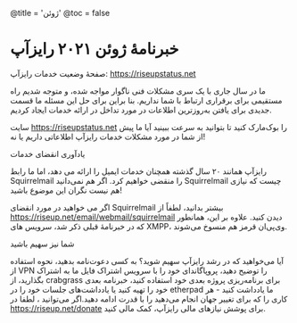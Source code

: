 @title = 'ژوئن'
@toc = false

خبرنامهٔ ژوئن ۲۰۲۱ رایزآپ
==================================

صفحهٔ وضعیت خدمات رایزآپ: https://riseupstatus.net

ما در سال جاری با یک سری مشکلات فنی ناگوار مواجه شده، و متوجه شدیم راه
مستقیمی برای برقراری ارتباط با شما نداریم. بنا براین برای حل این مسئله
ما قسمت جدیدی برای یافتن به‌روزترین اطلاعات در مورد تداخل در ارائه خدمات
ایجاد کردیم.

سایت https://riseupstatus.net را بوک‌مارک کنید تا بتوانید به سرعت ببینید
آیا ما پیش از شما در مورد مشکلات خدمات رایزآپ اطلاعاتی داریم یا نه!

یادآوری انقضای خدمات

رایزآپ همانند ۲۰ سال گذشته همچنان خدمات ایمیل را ارائه می دهد، اما ما
رابط Squirrelmail را منقضی خواهیم کرد. اگر هم نمی‌دانید Squirrelmail
چیست که نیازی هم نیست نگران این موضوع باشید!

اگر می خواهید در مورد انقضای Squirrelmail بیشتر بدانید، لطفاً از
https://riseup.net/email/webmail/squirrelmail دیدن کنید. علاوه بر این،
همانطور که در خبرنامهٔ قبلی ذکر شد، سرویس های XMPP، وی‌پی‌ان قرمز هم
منسوخ می‌شوند.

شما نیز سهیم باشید

آیا می‌خواهید که در رشد رایزآپ سهیم شوید؟ به کسی دعوت‌نامه بدهید، نحوه
استفاده از VPN را توضیح دهید، پروپاگاندای خود را با سرویس اشتراک فایل ما
به اشتراک بگذارید، از crabgrass برای برنامه‌ریزی پروژه بعدی خود استفاده
کنید، خبرنامه بعدی خود را تهیه کنید یا یادداشت‌های جلسات خود را در
etherpad ما یادداشت کنید - هر کاری را که برای تغییر جهان انجام می‌دهید
را با قدرت ادامه دهید.اگر می‌توانید ، لطفا در https://riseup.net/donate
برای پوشش نیازهای مالی رایزآپ، کمک مالی کنید.